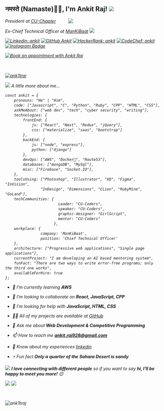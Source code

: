 <h2>नमस्ते (Namaste)🙏🏻, I'm Ankit Raj! <img src="https://media.giphy.com/media/12oufCB0MyZ1Go/giphy.gif" width="50"></h2>
<img align='right' src="https://media4.giphy.com/media/nm6266UyRc2EnfpAo8/200w.webp?cid=ecf05e47q63gnvkmdyrc27my82jjlwmnazhyf1rx8pk7flc1&rid=200w.webp&ct=s" width="300">
<p><em>President at <a href="https://www.cuchapter.tech/"> CU-Chapter</a>
<p><em>Ex-Chief Technical Officer at <a href="https://www.mbk-health.com/">ManKiBaat</a>
 <img src="https://media3.giphy.com/media/WUlplcMpOCEmTGBtBW/giphy.gif?cid=790b7611bce2a90b1aab7fb1a4b763f4f34eb4d98a503768&rid=giphy.gif&ct=s" width="30"> 
</em></p>

[![Linkedin: ankit](https://img.shields.io/badge/ank1traj-blue?style=flat-square&logo=Linkedin&logoColor=white&link=https://www.linkedin.com/in/ank1traj/)](https://www.linkedin.com/in/ank1traj/)
[![GitHub Ankit](https://img.shields.io/github/followers/ank1traj?label=follow&style=social)](https://github.com/ank1traj)
[![HackerRank: ankit](https://img.shields.io/badge/coderboy_-meadow?style=flat-square&logo=HackerRank&logoColor=white&link=https://www.hackerrank.com/coderboy_/)](https://www.hackerrank.com/coderboy_/)
[![CodeChef: ankit](https://img.shields.io/badge/honesthacker-brown?style=flat-square&logo=codechef&logoColor=white&link=https://www.codechef.com/users/honesthacker/)](https://www.codechef.com/users/honesthacker/)
[![Instagram Badge](https://img.shields.io/badge/-@ank1t_shrivastava-C13584?style=flat&logo=instagram&logoColor=white&link=https://instagram.com/ank1t_shrivastava/)](https://instagram.com/ank1t_shrivastava)

<a id="Setmore_button_iframe" style="float:none" href="https://my.setmore.com/bookingpage/3648dafa-a45e-45f7-aeb9-b6862481b7b0"><img border="none" src="https://storage.googleapis.com/full-assets/setmore/images/1.0/Settings/book-now-blue.svg" alt="Book an appointment with Ankit Raj" /></a><br>
<br>
<br>
<p align="left"><a href="https://github.com/ryo-ma/github-profile-trophy"><img src="https://github-profile-trophy.vercel.app/?username=ank1traj" alt="ank1traj"/></a></p>

<img src="https://media.giphy.com/media/VgCDAzcKvsR6OM0uWg/giphy.gif" width="50"> A little more about me...  


```
const ankit = {
    pronouns: "He" | "Him",
    code: ["Javascript", "C", "Python", "Ruby", "CPP", "HTML", "CSS"],
    askMeAbout: ["web dev", "tech", "cyber security", "writing"],
    technologies: {
        frontEnd: {
            js: ["React", "Next", "Redux", "jQuery"],
            css: ["materialize", "saas", "bootstrap"]
        },
        backEnd: {
            js: ["node", "express"],
            python: ["django"]
        },
        devOps: ["AWS", "Docker🐳", "Route53"],
        databases: ["mongoDB", "MySql"],
        misc: ["Firebase", "Socket.IO"],
    },
    toolsUsing: ["Photoshop", "Illustrator", "XD", "Figma", "InVision", 
                "InDesign", "Dimensions", "CLion", "RubyMine", "GoLand"],
    techCommunities: {
                        Leader: "CU-Coders",
                        speaker: "CU-Coders",
                        graphic-designer: "GirlScript",
                        mentor: "CU-Coders"
                      },
    workplace: {
                company: 'ManKiBaat',
                position: 'Chief Technical Officer'         
    },
    architecture: ["Progressive web applications", "Single page applications"],
    currentProject: "I am developing an AI based mentoring system",
    funFact: "There are two ways to write error-free programs; only the third one works",
    availableForHire: true
};
```

- 🌱 I’m currently learning **AWS**

- 👯 I’m looking to collaborate on **React, JavaScript, CPP**

- 🤝 I’m looking for help with **JavaScript, HTML, CSS**

- 👨‍💻 All of my projects are available at [GitHub](https://github.com/ank1traj?tab=repositories)

- 💬 Ask me about **Web Development & Competitive Programming**

- 📫 How to reach me **ankit.raj928@gmail.com**

- 📄 Know about my experiences [linkedin](https://www.linkedin.com/in/ank1traj/)

- ⚡ Fun fact **Only a quarter of the Sahara Desert is sandy**

<img src="https://media.giphy.com/media/LnQjpWaON8nhr21vNW/giphy.gif" width="60"> <em><b>I love connecting with different people</b> so if you want to say <b>hi, I'll be happy to meet you more!</b> 😊</em>
<p>
    <img src="https://github-readme-stats.vercel.app/api?username=ank1traj&show_icons=true&theme=tokyonight&line_height=40&count_private=true)
">
    <img src="https://github-readme-stats.vercel.app/api/top-langs/?username=ank1traj&theme=tokyonight">
</p>
<br>

<p><img src="https://github-readme-streak-stats.herokuapp.com/?user=ank1traj&" alt="ank1traj"/></p>

<!--START_SECTION:waka-->
<!--END_SECTION:waka-->
<br>
<!--
**ank1traj/ank1traj** is a ✨ _special_ ✨ repository because its `README.md` (this file) appears on your GitHub profile.
Here are some ideas to get you started:

- 🔭 I’m currently working on ...
- 🌱 I’m currently learning ...
- 👯 I’m looking to collaborate on ...
- 🤔 I’m looking for help with ...
- 💬 Ask me about ...
- 📫 How to reach me: ...
- 😄 Pronouns: ...
- ⚡ Fun fact: ...


<div>
  <img align="right" src="https://github.com/ank1traj/ank1traj/blob/master/images/404-05-space/404-05-space.png" height="300" width="300">
</div>


### Made with ❤ by Ankit Raj
